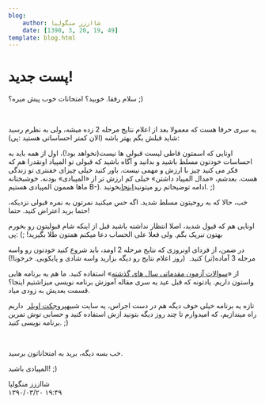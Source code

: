 ```yaml
---
blog:
    author: شااززز منگولیا
    date: [1390, 3, 20, 19, 49]
template: blog.html
---
```

# پست جدید!

<div class="cnt">
سلام رفقا. خوبید؟ امتحانات خوب پیش میره؟ ;)<p></p>
<p><br/></p>
<p>یه سری حرفا هست که معمولا بعد از اعلام نتایج مرحله 2 زده میشه، ولی به نظرم رسید شاید قبلش بگم بهتر باشه (الان کمتر احساساتی هستید :پی):</p>
<p>اونایی که اسمتون قاطی لیست قبولی ها نیست(نخواهد بود!)، اول از همه باید به احساسات خودتون مسلط باشید و بدانید و آگاه باشید که قبولی تو المپیاد اونقدرا هم که فکر می کنید چیز با ارزش و مهمی نیست. باور کنید خیلی چیزای خفنتری تو زندگی هست. بعدشم، «مدال المپیاد داشتن» خیلی کم ارزش تر از «المپیادی» بودنه. خوشبختانه ماها هممون المپیادی هستیم B-). ادامه توضیحاتم رو میتونید<a href="http://shaazzz.blogfa.com/post-82.aspx" target="_blank">اینجا</a>بخونید. ;)</p>
<p>خب، حالا که به روحیتون مسلط شدید. اگه حس میکنید نمرتون به نمره قبولی نزدیکه، حتما برید اعتراض کنید. حتما!</p>
<p>اونایی هم که قبول شدید، اصلا انتظار نداشته باشید قبل از اینکه شام قبولیتون رو بخورم بهتون تبریک بگم. ولی فعلا علی الحساب دعا میکنم همتون طلا بگیرید! ;) :پی</p>
<p>در ضمن، از فردای اونروزی که نتایج مرحله 2 اومد، باید شروع کنید خودتون رو واسه مرحله 3 آماده(تر) کنید.  (روز اعلام نتایج رو دیگه بزارید واسه شادی و پایکوبی. خرخونا!)</p>
<p>از «<a href="http://www.inoi.ir/%D9%85%D9%86%D8%A7%D8%A8%D8%B9-%D9%88-%D9%85%D8%B1%D8%A7%D8%AC%D8%B9/%D8%B3%D9%88%D8%A7%D9%84%D8%A7%D8%AA-%D8%A2%D8%B2%D9%85%D9%88%D9%86-%D9%85%D9%82%D8%AF%D9%85%D8%A7%D8%AA%DB%8C-%D8%A8%D8%B1%D9%86%D8%A7%D9%85%D9%87%E2%80%8C%D9%86%D9%88%DB%8C%D8%B3%DB%8C/" target="_blank">سوالات آزمون مقدماتی سال های گذشته</a>» استفاده کنید. ما هم یه برنامه هایی واستون داریم. یادتونه که قبل عید یه سری مقاله آموزش برنامه نویسی میزاشتیم اینجا؟ قسمت بعدیش به زودی میاد.</p>
<p>تازه یه برنامه خیلی خوف دیگه هم در دست اجراس، یه سایت شبیه<a href="http://projecteuler.net/">پروجکت اویلر</a>  داریم راه میندازیم، که امیدوارم تا چند روز دیگه بتونید ازش استفاده کنید و حسابی توش تمرین برنامه نویسی کنید. ;)</p>
<p><br/></p>
<p>خب بسه دیگه، برید به امتحاناتون برسید.</p>
<p>المپیادی باشید! ;)</p>
<p></p>
</div>

<div class="blog-info">
    <div class="blog-author">شااززز منگولیا</div>
    <div class="blog-date">۱۳۹۰/۰۳/۲۰ ۱۹:۴۹</div>
</div>

